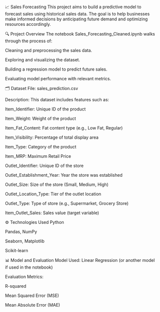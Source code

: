 📈 Sales Forecasting
This project aims to build a predictive model to forecast sales using historical sales data. The goal is to help businesses make informed decisions by anticipating future demand and optimizing resources accordingly.

🔍 Project Overview
The notebook Sales_Forecasting_Cleaned.ipynb walks through the process of:

Cleaning and preprocessing the sales data.

Exploring and visualizing the dataset.

Building a regression model to predict future sales.

Evaluating model performance with relevant metrics.

🗂️ Dataset
File: sales_prediction.csv

Description: This dataset includes features such as:

Item_Identifier: Unique ID of the product

Item_Weight: Weight of the product

Item_Fat_Content: Fat content type (e.g., Low Fat, Regular)

Item_Visibility: Percentage of total display area

Item_Type: Category of the product

Item_MRP: Maximum Retail Price

Outlet_Identifier: Unique ID of the store

Outlet_Establishment_Year: Year the store was established

Outlet_Size: Size of the store (Small, Medium, High)

Outlet_Location_Type: Tier of the outlet location

Outlet_Type: Type of store (e.g., Supermarket, Grocery Store)

Item_Outlet_Sales: Sales value (target variable)

⚙️ Technologies Used
Python

Pandas, NumPy

Seaborn, Matplotlib

Scikit-learn

📊 Model and Evaluation
Model Used: Linear Regression (or another model if used in the notebook)

Evaluation Metrics:

R-squared

Mean Squared Error (MSE)

Mean Absolute Error (MAE)
